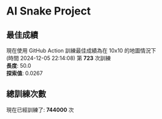 
# AI Snake Project

## **最佳成績**































































現在使用 GitHub Action 訓練最佳成績為在 10x10 的地圖情況下  
(時間 2024-12-05 22:14:08) 第 **723** 次訓練  
**長度**: 50.0  
**探索值**: 0.0267































































































































## 總訓練次數
現在已經訓練了: **744000** 次
